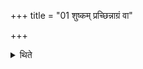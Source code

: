 +++
title = "01 शुष्कम् प्रच्छिन्नाग्रं वा"

+++

<details><summary>थिते</summary>

शुष्कं प्रच्छिन्नाग्रं वा निरस्तः पराग्वसुः सह पाप्मनेति १
</details>
